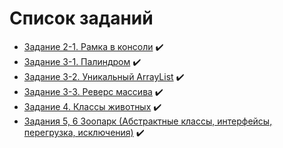 # Список заданий
* [Задание 2-1. Рамка в консоли](https://github.com/Gremuar/HomeWork/blob/develop/src/ru/home_work/work_2/PrintBorderedMessage.java) :heavy_check_mark:
* [Задание 3-1. Палиндром](https://github.com/Gremuar/HomeWork/blob/develop/src/ru/home_work/work_3/Palindrome.java) :heavy_check_mark:
* [Задание 3-2. Уникальный ArrayList](https://github.com/Gremuar/HomeWork/blob/develop/src/ru/home_work/work_3/ArrayListFilter.java) :heavy_check_mark:
* [Задание 3-3. Реверс массива](https://github.com/Gremuar/HomeWork/blob/develop/src/ru/home_work/work_3/ArrayReverse.java) :heavy_check_mark:
* [Задание 4.   Классы животных](https://github.com/Gremuar/HomeWork/tree/develop/src/ru/home_work/work_4/zoo) :heavy_check_mark:
* [Задания 5, 6 Зоопарк (Абстрактные классы, интерфейсы, перегрузка, исключения)](https://github.com/Gremuar/HomeWork/tree/develop/src/ru/home_work/work_4/zoo) :heavy_check_mark:
